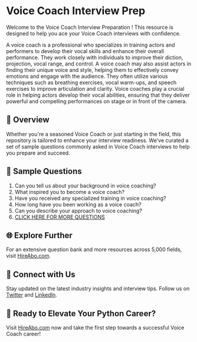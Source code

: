 # Voice Coach Interview Prep

Welcome to the Voice Coach Interview Preparation ! This resource is designed to help you ace your Voice Coach interviews with confidence.

A voice coach is a professional who specializes in training actors and performers to develop their vocal skills and enhance their overall performance. They work closely with individuals to improve their diction, projection, vocal range, and control. A voice coach may also assist actors in finding their unique voice and style, helping them to effectively convey emotions and engage with the audience. They often utilize various techniques such as breathing exercises, vocal warm-ups, and speech exercises to improve articulation and clarity. Voice coaches play a crucial role in helping actors develop their vocal abilities, ensuring that they deliver powerful and compelling performances on stage or in front of the camera.

## 🚀 Overview

Whether you're a seasoned Voice Coach or just starting in the field, this repository is tailored to enhance your interview readiness. We've curated a set of sample questions commonly asked in Voice Coach interviews to help you prepare and succeed.

## 📝 Sample Questions

1. Can you tell us about your background in voice coaching?
2. What inspired you to become a voice coach?
3. Have you received any specialized training in voice coaching?
4. How long have you been working as a voice coach?
5. Can you describe your approach to voice coaching?
6. [CLICK HERE FOR MORE QUESTIONS](https://hireabo.com/job/16_0_26/Voice%20Coach)

## 🌐 Explore Further

For an extensive question bank and more resources across 5,000 fields, visit [HireAbo.com](https://www.hireabo.com).

## 📱 Connect with Us

Stay updated on the latest industry insights and interview tips. Follow us on [Twitter](https://twitter.com/hireabo) and [LinkedIn](https://www.linkedin.com/in/hire-abo-3609972a8/).

## 🚀 Ready to Elevate Your Python Career?

Visit [HireAbo.com](https://www.hireabo.com) now and take the first step towards a successful Voice Coach career!